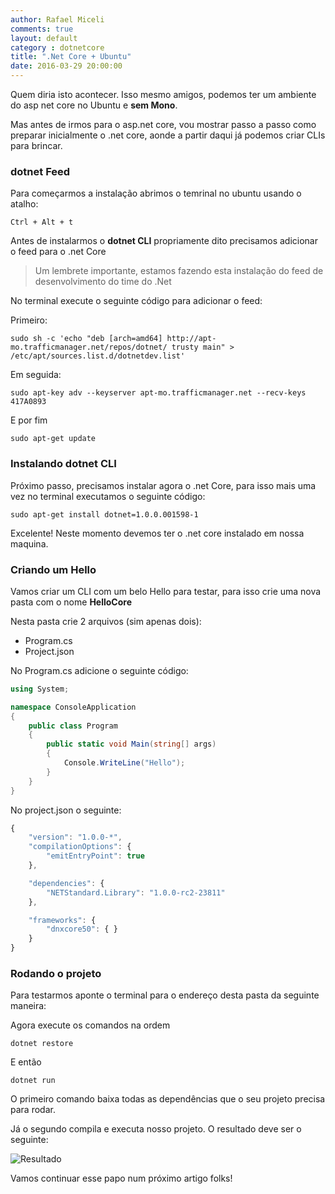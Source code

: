 ```yaml
---
author: Rafael Miceli
comments: true
layout: default
category : dotnetcore
title: ".Net Core + Ubuntu"
date: 2016-03-29 20:00:00
---
```


Quem diria isto acontecer. Isso mesmo amigos, podemos ter um ambiente do asp net core no Ubuntu e __sem Mono__. 

Mas antes de irmos para o asp.net core, vou mostrar passo a passo como preparar inicialmente o .net core, aonde a partir daqui já podemos criar CLIs para brincar. 


### dotnet Feed 

Para começarmos a instalação abrimos o temrinal no ubuntu usando o atalho:

    Ctrl + Alt + t 

Antes de instalarmos o **dotnet CLI** propriamente dito precisamos adicionar o feed para o .net Core

> Um lembrete importante, estamos fazendo esta instalação do feed de desenvolvimento do time do .Net
  
No terminal execute o seguinte código para adicionar o feed:

Primeiro:

    sudo sh -c 'echo "deb [arch=amd64] http://apt-mo.trafficmanager.net/repos/dotnet/ trusty main" > /etc/apt/sources.list.d/dotnetdev.list' 

Em seguida:

    sudo apt-key adv --keyserver apt-mo.trafficmanager.net --recv-keys 417A0893

E por fim

    sudo apt-get update
 

### Instalando dotnet CLI

Próximo passo, precisamos instalar agora o .net Core, 
para isso mais uma vez no terminal executamos o seguinte código:

    sudo apt-get install dotnet=1.0.0.001598-1

 
Excelente! Neste momento devemos ter o .net core instalado em nossa maquina.

### Criando um Hello 

Vamos criar um CLI com um belo Hello para testar, para isso crie uma nova pasta com o nome __HelloCore__ 

Nesta pasta crie 2 arquivos (sim apenas dois): 

- Program.cs 
- Project.json  

No Program.cs adicione o seguinte código: 

```C#
using System;

namespace ConsoleApplication
{
    public class Program
    {
        public static void Main(string[] args)
        {
            Console.WriteLine("Hello");
        }    
    }
}
```

No project.json o seguinte: 

```javascript
{
    "version": "1.0.0-*",
    "compilationOptions": {
        "emitEntryPoint": true
    },

    "dependencies": {
        "NETStandard.Library": "1.0.0-rc2-23811"
    },

    "frameworks": {
        "dnxcore50": { }
    }
}

``` 

### Rodando o projeto 

Para testarmos aponte o terminal para o endereço desta pasta da seguinte maneira: 


Agora execute os comandos na ordem 

    dotnet restore
    
E então 

    dotnet run 


O primeiro comando baixa todas as dependências que o seu projeto precisa para rodar.  

Já o segundo compila e executa nosso projeto. O resultado deve ser o seguinte:

![Resultado](http://rafael-miceli.com.br/ico/DotNetCore-Plus-Ubuntu/resultado-dotnet-core-ubuntu.png)

Vamos continuar esse papo num próximo artigo folks! 


 


 


